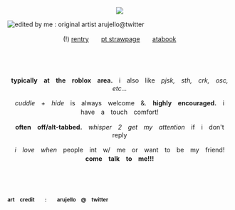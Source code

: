 <p align="center"

![](https://komarev.com/ghpvc/?username=itarinn&color=lightgrey)

![edited by me : original artist arujello@twitter](https://files.catbox.moe/c9634b.png)

<p align="center"

(!) [rentry](https://www.rentry.co/computercide)　　[pt strawpage](https://www.computercide.straw.page/ponytown)　　[atabook](https://medkitted.atabook.org)

#
#

　
<p align="center"

**typically　at　the　roblox　area.**　i　also　like　_pjsk,　sth,　crk,　osc,　etc..._

<p align="center"

_cuddle　+　hide_　is　always　welcome　&.　**highly　encouraged.**　i　have　a　touch　comfort!

<p align="center"

**often　off/alt-tabbed.**　_whisper　2　get　my　attention_　if　i　don't　reply

<p align="center"

_i　love　when_　people　int　w/　me　or　want　to　be　my　friend!　**come　talk　to　me!!!**

　
#
#

<sub>**art　credit　　:　　arujello　@　twitter**</sub>
